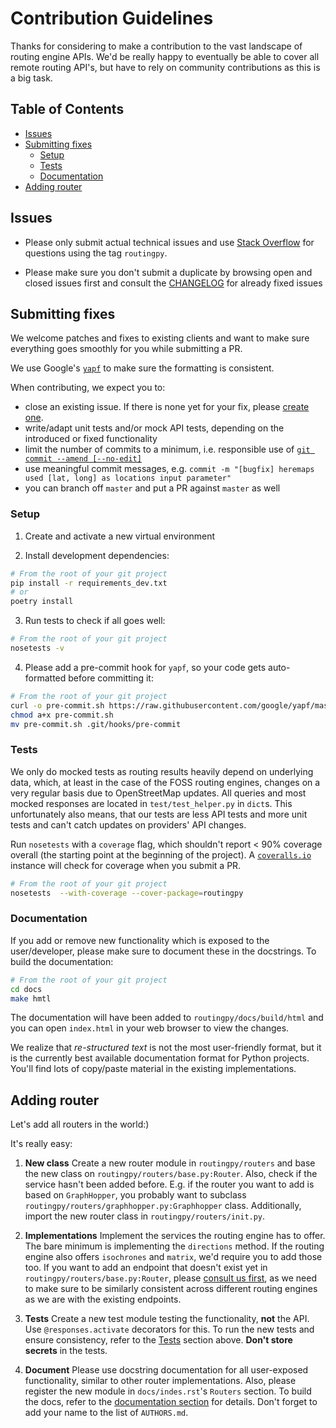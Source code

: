 # Contribution Guidelines

Thanks for considering to make a contribution to the vast landscape of routing engine APIs. We'd be really happy to
eventually be able to cover all remote routing API's, but have to rely on community contributions as this is a big task.

## Table of Contents

<!-- TOC depthFrom:1 depthTo:6 withLinks:1 updateOnSave:0 orderedList:0 -->

- [Issues](#issues)
- [Submitting fixes](#submitting-fixes)
	- [Setup](#setup)
	- [Tests](#tests)
	- [Documentation](#documentation)
- [Adding router](#adding-router)

<!-- /TOC -->

## Issues

- Please only submit actual technical issues and use [Stack Overflow](stackoverflow.com/) for questions using the tag `routingpy`.

- Please make sure you don't submit a duplicate by browsing open and closed issues first and consult the [CHANGELOG](https://github.com/gis-ops/routingpy/blob/master/CHANGELOG.md) for already fixed issues

## Submitting fixes

We welcome patches and fixes to existing clients and want to make sure everything goes smoothly for you while submitting a PR.

We use Google's [`yapf`](https://github.com/google/yapf) to make sure the formatting is consistent.

When contributing, we expect you to:

- close an existing issue. If there is none yet for your fix, please [create one](https://github.com/gis-ops/routingpy/issues/new).
- write/adapt unit tests and/or mock API tests, depending on the introduced or fixed functionality
- limit the number of commits to a minimum, i.e. responsible use of [`git commit --amend [--no-edit]`](https://www.atlassian.com/git/tutorials/rewriting-history#git-commit--amend)
- use meaningful commit messages, e.g. `commit -m "[bugfix] heremaps used [lat, long] as locations input parameter"`
- you can branch off `master` and put a PR against `master` as well

### Setup

1. Create and activate a new virtual environment

2. Install development dependencies:
```bash
# From the root of your git project
pip install -r requirements_dev.txt
# or
poetry install
```

3. Run tests to check if all goes well:
```bash
# From the root of your git project
nosetests -v
```

4. Please add a pre-commit hook for `yapf`, so your code gets auto-formatted before committing it:
```bash
# From the root of your git project
curl -o pre-commit.sh https://raw.githubusercontent.com/google/yapf/master/plugins/pre-commit.sh
chmod a+x pre-commit.sh
mv pre-commit.sh .git/hooks/pre-commit
```

### Tests

We only do mocked tests as routing results heavily depend on underlying data, which, at least in the case of the FOSS routing
engines, changes on a very regular basis due to OpenStreetMap updates. All queries and most mocked responses are located in
`test/test_helper.py` in `dict`s. This unfortunately also means, that our tests are less API tests and more unit tests and can't catch
updates on providers' API changes.

Run `nosetests` with a `coverage` flag, which shouldn't report < 90% coverage overall (the starting point at the
beginning of the project). A [`coveralls.io`](https://coveralls.io) instance will check for coverage when you submit a PR.

```bash
# From the root of your git project
nosetests  --with-coverage --cover-package=routingpy
```

### Documentation

If you add or remove new functionality which is exposed to the user/developer, please make sure to document these in the
docstrings. To build the documentation:

```bash
# From the root of your git project
cd docs
make hmtl
```

The documentation will have been added to `routingpy/docs/build/html` and you can open `index.html` in your web browser to view
the changes. 

We realize that *re-structured text* is not the most user-friendly format, but it is the currently best available
documentation format for Python projects. You'll find lots of copy/paste material in the existing implementations.

## Adding router

Let's add all routers in the world:)

It's really easy:

1. **New class** Create a new router module in `routingpy/routers` and base the new class on `routingpy/routers/base.py:Router`.
Also, check if the service hasn't been added before. E.g. if the router
you want to add is based on `GraphHopper`, you probably want to subclass `routingpy/routers/graphhopper.py:Graphhopper` class.
Additionally, import the new router class in `routingpy/routers/init.py`.

2. **Implementations** Implement the services the routing engine has to offer. The bare minimum is implementing the `directions` method.
If the routing engine also offers `isochrones` and `matrix`, we'd require you to add those too. If you want to add an
endpoint that doesn't exist yet in `routingpy/routers/base.py:Router`, please [consult us first](mailto:enquiry@gis-ops.com?subject=contributing%20to%20routingpy), as we need to make sure
to be similarly consistent across different routing engines as we are with the existing endpoints.

3. **Tests** Create a new test module testing the functionality, **not** the API.
Use `@responses.activate` decorators for this.
To run the new tests and ensure consistency, refer to the [Tests](#tests) section above. **Don't store secrets** in the tests.

4. **Document** Please use docstring documentation for all user-exposed functionality, similar to other router implementations.
 Also, please register the new module in `docs/indes.rst`'s `Routers` section. To build the docs, refer to the
 [documentation section](#documentation) for details. Don't forget to add your name to the list of `AUTHORS.md`.
